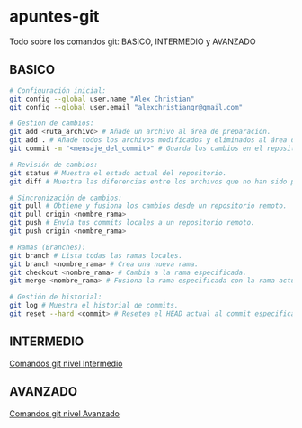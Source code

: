 # apuntes-git

Todo sobre los comandos git: BASICO, INTERMEDIO y AVANZADO

## BASICO

```bash
# Configuración inicial:
git config --global user.name "Alex Christian"
git config --global user.email "alexchristianqr@gmail.com"
```

```bash
# Gestión de cambios:
git add <ruta_archivo> # Añade un archivo al área de preparación.
git add . # Añade todos los archivos modificados y eliminados al área de preparación.
git commit -m "<mensaje_del_commit>" # Guarda los cambios en el repositorio.
```

```bash
# Revisión de cambios:
git status # Muestra el estado actual del repositorio.
git diff # Muestra las diferencias entre los archivos que no han sido preparados.
```

```bash
# Sincronización de cambios:
git pull # Obtiene y fusiona los cambios desde un repositorio remoto.
git pull origin <nombre_rama> 
git push # Envía tus commits locales a un repositorio remoto.
git push origin <nombre_rama>
```

```bash
# Ramas (Branches):
git branch # Lista todas las ramas locales.
git branch <nombre_rama> # Crea una nueva rama.
git checkout <nombre_rama> # Cambia a la rama especificada.
git merge <nombre_rama> # Fusiona la rama especificada con la rama actual.
```

```bash
# Gestión de historial:
git log # Muestra el historial de commits.
git reset --hard <commit> # Resetea el HEAD actual al commit especificado.
```

## INTERMEDIO

[Comandos git nivel Intermedio](README-intermedio.md)

## AVANZADO

[Comandos git nivel Avanzado](README-avanzado.md)
